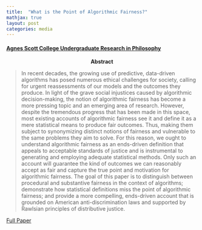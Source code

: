 ```yaml
---
title:  "What is the Point of Algorithmic Fairness?"
mathjax: true
layout: post
categories: media
---
```


#### [Agnes Scott College Undergraduate Research in Philosophy](https://www.agnesscott.edu/academics/majors-minors/philosophy/index.html)

<center><b> Abstract </b></center>

> In recent decades, the growing use of predictive, data-driven algorithms has posed numerous ethical challenges for society, calling for urgent reassessments of our models and the outcomes they produce. In light of the grave social injustices caused by algorithmic decision-making, the notion of algorithmic fairness has become a more pressing topic and an emerging area of research. However, despite the tremendous progress that has been made in this space, most existing accounts of algorithmic fairness see it and define it as a mere statistical means to produce fair outcomes. Thus, making them subject to synonymizing distinct notions of fairness and vulnerable to the same problems they aim to solve. For this reason, we ought to understand algorithmic fairness as an ends-driven definition that appeals to acceptable standards of justice and is instrumental to generating and employing adequate statistical methods. Only such an account will guarantee the kind of outcomes we can reasonably accept as fair and capture the true point and motivation for algorithmic fairness. The goal of this paper is to distinguish between procedural and substantive fairness in the context of algorithms; demonstrate how statistical definitions miss the point of algorithmic fairness; and provide a more compelling, ends-driven account that is grounded on American anti-discrimination laws and supported by Rawlsian principles of distributive justice.

[Full Paper](https://antonellabasso.github.io/Basso.2020.AF.Research.Short.pdf)
